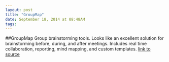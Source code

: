 ```yaml
---
layout: post
title: "GroupMap"
date: September 18, 2014 at 08:48AM
tags: 
---
```

##GroupMap
Group brainstorming tools. Looks like an excellent solution for brainstorming before, during, and after meetings. Includes real time collaboration, reporting, mind mapping, and custom templates.
[link to source](http://ift.tt/11vUbts) 

